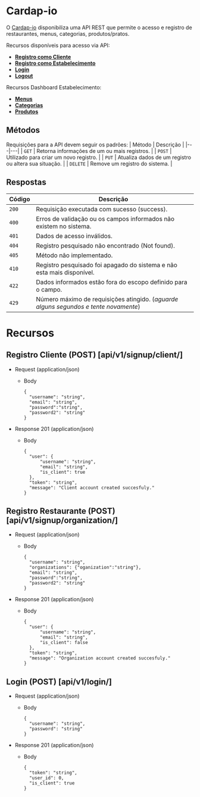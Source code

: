 # Cardap-io

O [Cardap-io](https://rodd369.pythonanywhere.com/swagger/) disponibiliza uma API REST que permite o acesso e registro de restaurantes, menus, categorias, produtos/pratos.


Recursos disponíveis para acesso via API:
* [**Registro como Cliente**](#reference/recursos/cliente)
* [**Registro como Estabelecimento**](#reference/recursos/estabelecimento)
* [**Login**](#reference/recursos/login)
* [**Logout**](#reference/recursos/logout)

Recursos Dashboard Estabelecimento:
* [**Menus**](#reference/recursos/menus)
* [**Categorias**](#reference/recursos/categorias)
* [**Produtos**](#reference/recursos/produtos)

## Métodos
Requisições para a API devem seguir os padrões:
| Método | Descrição |
|---|---|
| `GET` | Retorna informações de um ou mais registros. |
| `POST` | Utilizado para criar um novo registro. |
| `PUT` | Atualiza dados de um registro ou altera sua situação. |
| `DELETE` | Remove um registro do sistema. |


## Respostas

| Código | Descrição |
|---|---|
| `200` | Requisição executada com sucesso (success).|
| `400` | Erros de validação ou os campos informados não existem no sistema.|
| `401` | Dados de acesso inválidos.|
| `404` | Registro pesquisado não encontrado (Not found).|
| `405` | Método não implementado.|
| `410` | Registro pesquisado foi apagado do sistema e não esta mais disponível.|
| `422` | Dados informados estão fora do escopo definido para o campo.|
| `429` | Número máximo de requisições atingido. (*aguarde alguns segundos e tente novamente*)|

# Recursos

## Registro Cliente (POST) [api/v1/signup/client/]

+ Request (application/json)

  + Body
  
        {
          "username": "string",
          "email": "string",
          "password":"string",
          "password2": "string"
        }
        
+ Response 201 (application/json)

  + Body
  
        {
          "user": {
              "username": "string",
              "email": "string",
              "is_client": true
          },
          "token": "string",
          "message": "Client account created succesfuly."
        }

## Registro Restaurante (POST) [api/v1/signup/organization/]

+ Request (application/json)

  + Body
  
        {
          "username": "string",
          "organizations": {"oganization":"string"},
          "email": "string",
          "password":"string",
          "password2": "string"
        }
        
+ Response 201 (application/json)

  + Body
  
        {
          "user": {
              "username": "string",
              "email": "string",
              "is_client": false
          },
          "token": "string",
          "message": "Organization account created succesfuly."
        }
        
## Login (POST) [api/v1/login/]

+ Request (application/json)

  + Body
  
        {
          "username": "string",
          "password": "string"
        }
        
+ Response 201 (application/json)

  + Body
  
        {
          "token": "string",
          "user_id": 0,
          "is_client": true
        }

